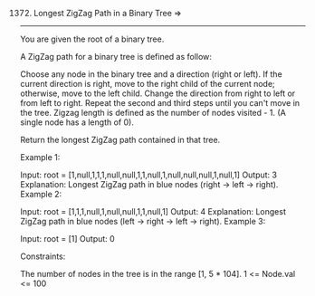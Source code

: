 1372. Longest ZigZag Path in a Binary Tree  =>
-------------------------------------------


You are given the root of a binary tree.

A ZigZag path for a binary tree is defined as follow:

Choose any node in the binary tree and a direction (right or left).
If the current direction is right, move to the right child of the current node; otherwise, move to the left child.
Change the direction from right to left or from left to right.
Repeat the second and third steps until you can't move in the tree.
Zigzag length is defined as the number of nodes visited - 1. (A single node has a length of 0).

Return the longest ZigZag path contained in that tree.

 

Example 1:


Input: root = [1,null,1,1,1,null,null,1,1,null,1,null,null,null,1,null,1]
Output: 3
Explanation: Longest ZigZag path in blue nodes (right -> left -> right).
Example 2:


Input: root = [1,1,1,null,1,null,null,1,1,null,1]
Output: 4
Explanation: Longest ZigZag path in blue nodes (left -> right -> left -> right).
Example 3:

Input: root = [1]
Output: 0
 

Constraints:

The number of nodes in the tree is in the range [1, 5 * 104].
1 <= Node.val <= 100
